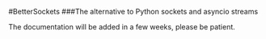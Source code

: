 #BetterSockets
###The alternative to Python sockets and asyncio streams

The documentation will be added in a few weeks, please be patient.